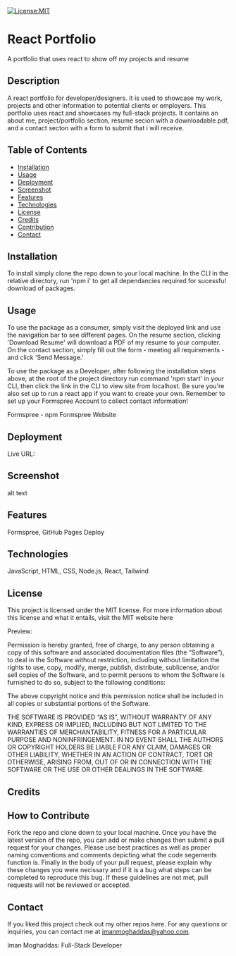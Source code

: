 [![License:MIT](https://img.shields.io/badge/License-MIT-yellow.svg)](https://opensource.org/licenses/MIT)

# React Portfolio
A portfolio that uses react to show off my projects and resume

## Description
A react portfolio for developer/designers. It is used to showcase my work, projects and other information to potential clients or employers. This portfolio uses react and showcases my full-stack projects. It contains an about me, project/portfolio section, resume secion with a downloadable pdf, and a contact secton with a form to submit that i will receive.

## Table of Contents
   - [Installation](#installation)
   - [Usage](#usage)
   - [Deployment](#deployment)
   - [Screenshot](#screenshot)
   - [Features](#features)
   - [Technologies](#technologies)
   - [License](#license)
   - [Credits](#credits)
   - [Contribution](#contributions)
   - [Contact](#contact)

## Installation
To install simply clone the repo down to your local machine. In the CLI in the relative directory, run 'npm i' to get all dependancies required for sucessful download of packages.

## Usage
To use the package as a consumer, simply visit the deployed link and use the navigation bar to see different pages. On the resume section, clicking 'Download Resume' will download a PDF of my resume to your computer. On the contact section, simply fill out the form - meeting all requirements - and click 'Send Message.'

To use the package as a Developer, after following the installation steps above, at the root of the project directory run command 'npm start' in your CLI, then click the link in the CLI to view site from localhost. Be sure you're also set up to run a react app if you want to create your own. Remember to set up your Formspree Account to collect contact information!

Formspree - npm
Formspree Website

## Deployment
Live URL: 

## Screenshot
alt text

## Features
Formspree, GitHub Pages Deploy

## Technologies
JavaScript, HTML, CSS, Node.js, React, Tailwind

## License
This project is licensed under the MIT license. For more information about this license and what it entails, visit the MIT website here

Preview:

Permission is hereby granted, free of charge, to any person obtaining a copy of this software and associated documentation files (the “Software”), to deal in the Software without restriction, including without limitation the rights to use, copy, modify, merge, publish, distribute, sublicense, and/or sell copies of the Software, and to permit persons to whom the Software is furnished to do so, subject to the following conditions:

The above copyright notice and this permission notice shall be included in all copies or substantial portions of the Software.

THE SOFTWARE IS PROVIDED “AS IS”, WITHOUT WARRANTY OF ANY KIND, EXPRESS OR IMPLIED, INCLUDING BUT NOT LIMITED TO THE WARRANTIES OF MERCHANTABILITY, FITNESS FOR A PARTICULAR PURPOSE AND NONINFRINGEMENT. IN NO EVENT SHALL THE AUTHORS OR COPYRIGHT HOLDERS BE LIABLE FOR ANY CLAIM, DAMAGES OR OTHER LIABILITY, WHETHER IN AN ACTION OF CONTRACT, TORT OR OTHERWISE, ARISING FROM, OUT OF OR IN CONNECTION WITH THE SOFTWARE OR THE USE OR OTHER DEALINGS IN THE SOFTWARE.

## Credits


## How to Contribute
Fork the repo and clone down to your local machine. Once you have the latest version of the repo, you can add or make changes then submit a pull request for your changes. Please use best practices as well as proper naming conventions and comments depicting what the code segements function is. Finally in the body of your pull request, please explain why these changes you were necissary and if it is a bug what steps can be completed to reproduce this bug. If these guidelines are not met, pull requests will not be reviewed or accepted.

## Contact
If you liked this project check out my other repos here.
For any questions or inquiries, you can contact me at imanmoghaddas@yahoo.com.

Iman Moghaddas: Full-Stack Developer